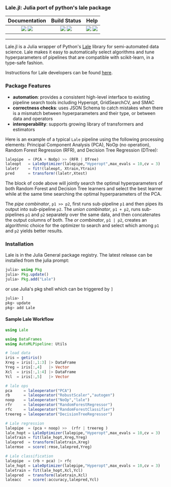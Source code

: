 ### Lale.jl: Julia port of python's lale package

| **Documentation** | **Build Status** | **Help** |
|:---:|:---:|:---:|
| [![][docs-dev-img]][docs-dev-url] [![][docs-stable-img]][docs-stable-url] | [![][travis-img]][travis-url] [![][codecov-img]][codecov-url] | [![][slack-img]][slack-url] [![][gitter-img]][gitter-url] |

---------
Lale.jl is a Julia wrapper of Python's [Lale](https://github.com/ibm/lale) library for semi-automated data science. Lale makes it easy to automatically select algorithms and tune hyperparameters of pipelines that are compatible with scikit-learn, in a type-safe fashion.

Instructions for Lale developers can be found [here](./docs/DevInstruction.md).

### Package Features
- __automation__: provides a consistent high-level interface to existing pipeline search tools including Hyperopt, GridSearchCV, and SMAC
- __correctness checks__: uses JSON Schema to catch mistakes when there is a mismatch between hyperparameters and their type, or between data and operators
- __interoperability__: supports growing library of transformers and estimators

Here is an example of a typical `Lale` pipeline using the following processing elements: Principal 
Component Analysis (PCA), NoOp (no operation), Random Forest Regression (RFR), 
and Decision Tree Regression (DTree):

```julia
lalepipe  = (PCA + NoOp) >> (RFR | DTree)
laleopt   = LaleOptimizer(lalepipe,"Hyperopt",max_evals = 10,cv = 3)
laletr    = fit!(laleopt, Xtrain,Ytrain)
pred      = transform!(laletr,Xtest)
```
The block of code above will jointly search the optimal hyperparameters 
of both Random Forest and Decision Tree learners and select the best 
learner while at the same time searching the optimal hyperparameters
of the PCA. 

The *pipe combinator*, `p1 >> p2`, first runs sub-pipeline
`p1` and then pipes its output into sub-pipeline `p2`.
The *union combinator*, `p1 + p2`, runs sub-pipelines `p1` and `p2` separately
over the same data, and then concatenates the output columns of both.
The *or combinator*, `p1 | p2`, creates an algorithmic choice for the optimizer
to search and select which among `p1` and `p2` yields better results.

### Installation
Lale is in the Julia General package registry. The latest
release can be installed from the julia prompt:
```julia
julia> using Pkg
julia> Pkg.update()
julia> Pkg.add("Lale")
```
or use Julia's pkg shell which can be triggered by `]`
```julia
julia> ]
pkg> update
pkg> add Lale
```

#### Sample Lale Workflow
```julia
using Lale

using DataFrames
using AutoMLPipeline: Utils

# load data
iris = getiris()
Xreg = iris[:,1:3] |> DataFrame
Yreg = iris[:,4]   |> Vector
Xcl  = iris[:,1:4] |> DataFrame
Ycl  = iris[:,5]   |> Vector

# lale ops
pca     = laleoperator("PCA")
rb      = laleoperator("RobustScaler","autogen")
noop    = laleoperator("NoOp","lale")
rfr     = laleoperator("RandomForestRegressor")
rfc     = laleoperator("RandomForestClassifier")
treereg = laleoperator("DecisionTreeRegressor")

# Lale regression
lalepipe  = (pca + noop) >>  (rfr | treereg )
lale_hopt = LaleOptimizer(lalepipe,"Hyperopt",max_evals = 10,cv = 3)
laletrain = fit(lale_hopt,Xreg,Yreg)
lalepred  = transform(laletrain,Xreg)
lalermse  = score(:rmse,lalepred,Yreg)

# Lale classification
lalepipe  = (rb + pca) |> rfc
lale_hopt = LaleOptimizer(lalepipe,"Hyperopt",max_evals = 10,cv = 3)
laletrain = fit(lale_hopt,Xcl,Ycl)
lalepred  = transform(laletrain,Xcl)
laleacc   = score(:accuracy,lalepred,Ycl)
```


[contrib-url]: https://github.com/IBM/Lale.jl/blob/main/CONTRIBUTORS.md
[issues-url]: https://github.com/IBM/Lale.jl/issues

[discourse-tag-url]: https://discourse.julialang.org/

[gitter-url]: https://gitter.im/AutoMLPipelineLearning/community
[gitter-img]: https://badges.gitter.im/ppalmes/TSML.jl.svg

[slack-img]: https://img.shields.io/badge/chat-on%20slack-yellow.svg
[slack-url]: https://julialang.slack.com/

[docs-stable-img]: https://img.shields.io/badge/docs-stable-blue.svg
[docs-stable-url]: https://ibm.github.io/Lale.jl/stable/
[docs-dev-img]: https://img.shields.io/badge/docs-dev-blue.svg
[docs-dev-url]: https://ibm.github.io/Lale.jl/dev/

[travis-img]: https://github.com/IBM/Lale.jl/actions/workflows/ci.yml/badge.svg
[travis-url]: https://github.com/IBM/Lale.jl/actions/workflows/ci.yml

[codecov-img]: https://codecov.io/gh/IBM/Lale.jl/branch/main/graph/badge.svg?token=YK62W9KQ2T
[codecov-url]: https://codecov.io/gh/IBM/Lale.jl
